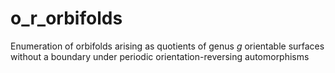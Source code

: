 # o_r_orbifolds
Enumeration of orbifolds arising as quotients of genus $g$ orientable surfaces without a boundary under periodic orientation-reversing automorphisms
